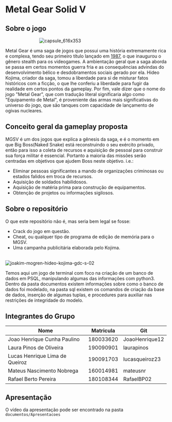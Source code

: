 # Metal Gear Solid V
## Sobre o jogo
&nbsp;&nbsp;&nbsp;&nbsp;&nbsp;&nbsp;&nbsp;&nbsp;&nbsp;&nbsp;&nbsp;&nbsp;&nbsp;&nbsp;&nbsp;&nbsp;&nbsp;
&nbsp;&nbsp;&nbsp;&nbsp;&nbsp;&nbsp;&nbsp;&nbsp;
![capsule_616x353](https://user-images.githubusercontent.com/42558165/181102949-535712bf-a4df-4507-8e7f-d53ac7d8e5ba.jpg)


Metal Gear é uma saga de jogos que possui uma história extremamente rica e complexa, tendo seu primeiro título lançado em 
[1987](https://pt.wikipedia.org/wiki/Metal_Gear),
o que inaugurou o gênero stealth para os videogames. A ambientação geral que a saga aborda se passa em certos momentos guerra fria e as 
consequências advindas do desenvolvimento bélico e desdobramentos sociais gerado por ela. Hideo Kojima, criador da saga, tomou a liberdade para si
de misturar fatos históricos com a ficção, o que lhe conferiu a liberdade para fugir da realidade em certos pontos da gameplay. Por fim, vale dizer
que o nome do jogo "Metal Gear", que com tradução literal significaria algo como "Equipamento de Metal", é proveniente das armas mais significativas
do universo do jogo, que são tanques com capacidade de lançamento de ogivas nucleares.

## Conceito geral da gameplay proposta

MGSV é um dos jogos que explica a gênesis da saga, e é o momento em que Big Boss(Naked Snake) está reconstruindo o seu exército privado, então para isso
a coleta de recursos e aquisição de pessoal para construir sua força militar é essencial. Portanto a maioria das missões serão centradas em objetivos
que ajudem Boss neste objetivo. i.e.:
- Eliminar pessoas significantes a mando de organizações criminosas ou estados falidos em troca de recursos.
- Aquisição de soldados habilidosos.
- Aquisição de matéria prima para construção de equipamentos.
- Obtenção de projetos ou informações sigilosos.

## Sobre o repositório

O que este repositório não é, mas seria bem legal se fosse:
- Crack do jogo em questão.
- Cheat, ou qualquer tipo de programa de edição de memória para o MGSV.
- Uma campanha publicitária elaborada pelo Kojima.

&nbsp;&nbsp;&nbsp;&nbsp;&nbsp;&nbsp;&nbsp;&nbsp;&nbsp;&nbsp;&nbsp;&nbsp;&nbsp;&nbsp;&nbsp;&nbsp;&nbsp;
&nbsp;&nbsp;&nbsp;&nbsp;&nbsp;&nbsp;&nbsp;&nbsp;&nbsp;&nbsp;&nbsp;&nbsp;&nbsp;&nbsp;&nbsp;&nbsp;&nbsp;
&nbsp;&nbsp;&nbsp;&nbsp;&nbsp;&nbsp;&nbsp;&nbsp;&nbsp;&nbsp;&nbsp;&nbsp;&nbsp;&nbsp;&nbsp;&nbsp;&nbsp;
&nbsp;&nbsp;&nbsp;&nbsp;&nbsp;&nbsp;&nbsp;&nbsp;&nbsp;&nbsp;&nbsp;&nbsp;&nbsp;&nbsp;&nbsp;&nbsp;&nbsp;
![joakim-mogren-hideo-kojima-gdc-s-02](https://user-images.githubusercontent.com/42558165/181110018-d094fcdf-d8af-4d77-958c-d35e1c8cd572.jpg)


Temos aqui um jogo de terminal com foco na criação de um banco de dados em PSQL, manipulando algumas das 
informações com python3. Dentro da pasta documentos existem informações sobre como o banco de dados foi modelado, na pasta sql existem os comandos
de criação da base de dados, inserção de algumas tuplas, e procedures para auxiliar nas restrições de integridade do modelo.

## Integrantes do Grupo
Nome | Matricula | Git
---- | --------- | ---
Joao Henrique Cunha Paulino | 180033620 | JoaoHenrique12
Laura Pinos de Oliveira | 190090901 | laurapinos
Lucas Henrique Lima de Queiroz | 190091703 | lucasqueiroz23
Mateus Nascimento Nobrega | 160014981 | mateusnr
Rafael Berto Pereira | 180108344 | RafaelBP02

## Apresentação

O vídeo da apresentação pode ser encontrado na pasta `documentos/Apresentacoes`
